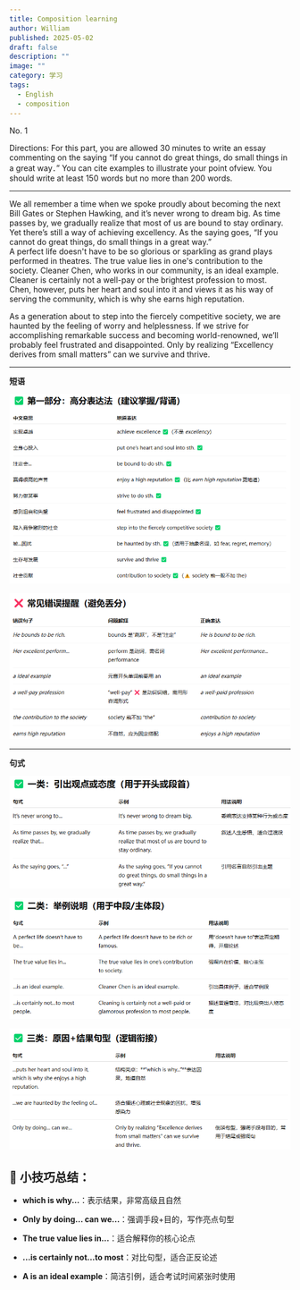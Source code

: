 ```yaml
---
title: Composition learning
author: William
published: 2025-05-02
draft: false
description: ""
image: ""
category: 学习
tags:
  - English
  - composition
---
```


No. 1

Directions: For this part, you are allowed 30 minutes to write an essay commenting on the saying “If you cannot do great things, do small things in a great way．” You can cite examples to illustrate your point ofview. You should write at least 150 words but no more than 200 words.

* * *

We all remember a time when we spoke proudly about becoming the next Bill Gates or Stephen Hawking, and it’s never wrong to dream big. As time passes by, we gradually realize that most of us are bound to stay ordinary. Yet there’s still a way of achieving excellency. As the saying goes, “If you cannot do great things, do small things in a great way.”  
A perfect life doesn't have to be so glorious or sparkling as grand plays performed in theatres. The true value lies in one's contribution to the society. Cleaner Chen, who works in our community, is an ideal example. Cleaner is certainly not a well-pay or the brightest profession to most. Chen, however, puts her heart and soul into it and views it as his way of serving the community, which is why she earns high reputation.

As a generation about to step into the fiercely competitive society, we are haunted by the feeling of worry and helplessness. If we strive for accomplishing remarkable success and becoming world-renowned, we’ll probably feel frustrated and disappointed. Only by realizing “Excellency derives from small matters” can we survive and thrive.

* * *

**短语**

![](images/image.png)

![](images/image-1.png)

* * *

**句式**

![](images/image-2.png)

![](images/image-3.png)

![](images/image-4.png)

## 🧠 小技巧总结：

- **which is why...**：表示结果，非常高级且自然

- **Only by doing... can we...**：强调手段+目的，写作亮点句型

- **The true value lies in...**：适合解释你的核心论点

- **...is certainly not...to most**：对比句型，适合正反论述

- **A is an ideal example**：简洁引例，适合考试时间紧张时使用
